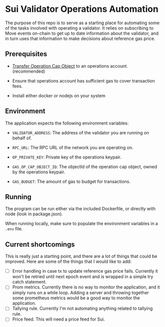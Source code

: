 # Sui Validator Operations Automation

The purpose of this repo is to serve as a starting place for automating some of the tasks involved with operating a validator. It relies on subscribing to Move events on-chain to get up to date information about the validator, and in turn uses that information to make decisions about reference gas price.

## Prerequisites

- [Transfer Operation Cap Object](https://github.com/MystenLabs/sui/blob/main/nre/sui_for_node_operators.md#operation-cap) to an operations account. (recommended)

- Ensure that operations account has sufficient gas to cover transaction fees.

- Install either docker or nodejs on your system

## Environment

The application expects the following environment variables:

- `VALIDATOR_ADDRESS`: The address of the validator you are running on behalf of.

- `RPC_URL`: The RPC URL of the network you are operating on.

- `OP_PRIVATE_KEY`: Private key of the operations keypair.

- `GAS_OP_CAP_OBJECT_ID`: The objectId of the operation cap object, owned by the operations keypair.

- `GAS_BUDGET`: The amount of gas to budget for transactions.

## Running

The program can be run either via the included Dockerfile, or directly with node (look in package.json).

When running locally, make sure to populate the environment variables in a `.env` file.

## Current shortcomings

This is really just a starting point, and there are a lot of things that could be improved. Here are some of the things that I would like to add:

- [ ] Error handling in case tx to update reference gas price fails. Currently it won't be retried until next epoch event and is wrapped in a simple try catch statement.
- [ ] Prom metrics. Currently there is no way to monitor the application, and it simply runs on a while loop. Adding a server and throwing together some prometheus metrics would be a good way to monitor the application.
- [ ] Tallying rule. Currently I'm not automating anything related to tallying rule.
- [ ] Price feed. This will need a price feed for Sui.
